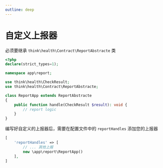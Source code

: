 ```yaml
---
outline: deep
---
```


# 自定义上报器

必须要继承 `think\health\Contract\ReportAbstracte` 类

```php
<?php
declare(strict_types=1);

namespace app\report;

use think\health\CheckResult;
use think\health\Contract\ReportAbstracte;

class ReportApp extends ReportAbstracte
{
    public function handle(CheckResult $result): void {
        // report logic
    }
}
```

编写好自定义的上报器后，需要在配置文件中的 `reportHandles` 添加您的上报器

```php
[
    'reportHandles' => [
        // ... 其他上报
        new \app\report\ReportApp()
    ],
]
```
